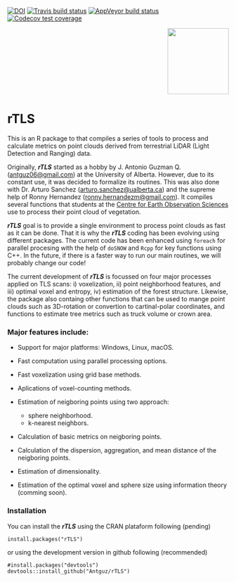 [![DOI](https://zenodo.org/badge/162520913.svg)](https://zenodo.org/badge/latestdoi/162520913)
[![Travis build status](https://travis-ci.com/Antguz/rTLS.svg?branch=master)](https://travis-ci.com/Antguz/rTLS)
[![AppVeyor build status](https://ci.appveyor.com/api/projects/status/github/Antguz/rTLS?branch=master&svg=true)](https://ci.appveyor.com/project/Antguz/rTLS)
[![Codecov test coverage](https://codecov.io/gh/Antguz/rTLS/branch/master/graph/badge.svg)](https://codecov.io/gh/Antguz/rTLS?branch=master)

<p align="right">
  <img width="139" height="150" src="https://user-images.githubusercontent.com/7254767/63565288-a0939880-c525-11e9-9b51-eff30398dba0.png">
</p>

# rTLS


This is an R package to that compiles a series of tools to process and calculate metrics on point clouds derived from terrestrial LiDAR (Light Detection and Ranging) data.

Originally, ___rTLS___ started as a hobby by J. Antonio Guzman Q.  (<antguz06@gmail.com>) at the University of Alberta. However, due to its constant use, it was decided to formalize its routines. This was also done with Dr. Arturo Sanchez (<arturo.sanchez@ualberta.ca>) and the supreme help of Ronny Hernandez (<ronny.hernandezm@gmail.com>). It compiles several functions that students at the [Centre for Earth Observation Sciences](https://www.ualberta.ca/faculties/centresinstitutes/centre-for-earth-observatiTheon-sciences) use to process their point cloud of vegetation.

___rTLS___ goal is to provide a single environment to process point clouds as fast as it can be done. That it is why the ___rTLS___ coding has been evolving using different packages. The current code has been enhanced using `foreach` for parallel procesing with the help of `doSNOW` and `Rcpp` for key functions using C++. In the future, if there is a faster way to run our main routines, we will probably change our code!

The current development of ___rTLS___ is focussed on four major processes applied on TLS scans: i) voxelization, ii) point neighborhood features, and iii) optimal voxel and entropy, iv) estimation of the forest structure. Likewise, the package also containg other functions that can be used to mange point clouds such as 3D-rotation or convertion to cartinal-polar coordinates, and functions to estimate tree metrics such as truck volume or crown area.

### Major features include:

* Support for major platforms: Windows, Linux, macOS.

* Fast computation using parallel processing options.

* Fast voxelization using grid base methods.

* Aplications of voxel-counting methods.

* Estimation of neigboring points using two approach: 
    + sphere neighborhood. 
    + k-nearest neighbors.

* Calculation of basic metrics on neigboring points.

* Calculation of the dispersion, aggregation, and mean distance of the neigboring points.

* Estimation of dimensionality.

* Estimation of the optimal voxel and sphere size using information theory (comming soon).

### Installation

You can install the ___rTLS___ using the CRAN plataform following (pending)

```{r}
install.packages("rTLS")
```

or using the development version in github following (recommended)

```{r}
#install.packages("devtools")
devtools::install_github("Antguz/rTLS")
```

